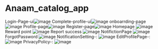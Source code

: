 # Anaam_catalog_app


Login-Page-ui![image](https://user-images.githubusercontent.com/59536110/183142943-3e9c56ee-febb-46e8-aeca-568650b69b6b.png)
 Complete-profile-ui![image](https://user-images.githubusercontent.com/59536110/183144157-56533335-6ba0-45cf-a3f1-8e7751f3114d.png)
onboarrding-page![image](https://user-images.githubusercontent.com/59536110/183262307-8a047d60-afa1-4dc4-a4f0-4b003167bebd.png)
Profile-page![image](https://user-images.githubusercontent.com/59536110/182662498-f07d24b9-e831-443a-a7a3-ee62d3b6dc58.png)
Register-page![image](https://user-images.githubusercontent.com/59536110/183146069-805897bc-c4c3-460c-b045-bfa414af9544.png)
Homepage ![image](https://user-images.githubusercontent.com/59536110/184504051-a8db27f0-5a90-4d03-acb8-adddb46abab0.png)
Reward point ![image](https://user-images.githubusercontent.com/59536110/184504379-660799f0-4bc2-48a0-9dcd-3187afa69f2e.png)
Report success ![image](https://user-images.githubusercontent.com/59536110/184539301-c37bce99-3fae-4294-9ec4-9f6d7f031e29.png)
NotifictionPage ![image](https://user-images.githubusercontent.com/59536110/185201636-796f5e26-aca7-4818-887b-e08a796b0238.png)
ForgotPassword ![image](https://user-images.githubusercontent.com/59536110/185675493-4eb56104-54a6-4754-bd44-92440eee1169.png)
NotificationSetting-: ![image](https://user-images.githubusercontent.com/59536110/185676444-a75d05e2-f574-4a66-8f4e-77900e8246c4.png)
EditProfilePage-: ![image](https://user-images.githubusercontent.com/59536110/185677021-48cfdd5a-26dd-4771-b1d6-50244dea77dc.png)
PrivacyPolicy-: ![image](https://user-images.githubusercontent.com/59536110/185804084-5a082d73-a8cf-4b0f-9c75-af6d548a7e4c.png)
